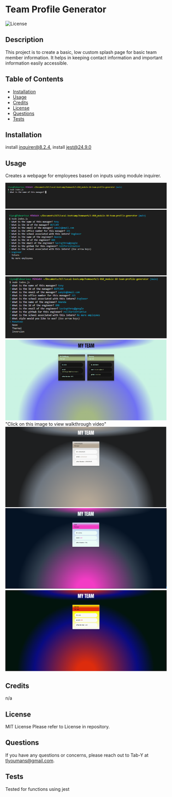 # Team Profile Generator 
![License](https://img.shields.io/badge/License-mit-blue)

## Description 

This project is to create a basic, low custom splash page for basic team member information.
It helps in keeping contact information and important information easily accessible.
 
## Table of Contents
 
- [Installation](#installation)
- [Usage](#usage)
- [Credits](#credits)
- [License](#license)
- [Questions](#questions)
- [Tests](#tests) 

##  Installation 

install inquirer@8.2.4, install jest@24.9.0 

## Usage 

Creates a webpage for employees based on inputs using module inquirer.

![start screenshot](./assets/img/Screenshot-1.png)
![questions screenshot](./assets/img/Screenshot-2.png)
![CSS screenshot](./assets/img/Screenshot-3.png) 
[![Site CSS variation inversion](./assets/img/Screenshot-site-1.png)](https://app.castify.com/view/ea8438d1-44be-46c0-9f7c-cc353807a1da)"Click on this image to view walkthrough video"
![Site CSS variation monocolor](./assets/img/Screenshot-site-2.png)
![Site CSS variation neon](./assets/img/Screenshot-site-3.png)
![Site CSS Variation thermal](./assets/img/Screenshot-site-4.png)

## Credits 

n/a

## License 

MIT License 
Please refer to License in repository.  
 
## Questions 

If you have any questions or concerns, please reach out to Tab-Y at tlyoumans@gmail.com. 

## Tests 

Tested for functions using jest
